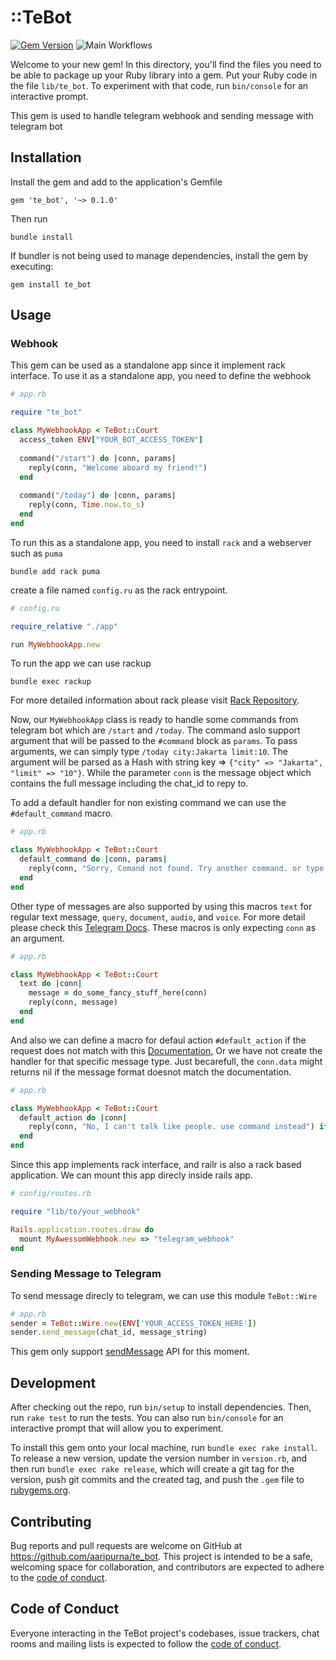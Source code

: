 # ::TeBot

[![Gem Version](https://badge.fury.io/rb/te_bot.svg)](https://badge.fury.io/rb/te_bot) ![Main Workflows](https://github.com/aaripurna/te_bot/actions/workflows/main.yml/badge.svg)

Welcome to your new gem! In this directory, you'll find the files you need to be able to package up your Ruby library into a gem. Put your Ruby code in the file `lib/te_bot`. To experiment with that code, run `bin/console` for an interactive prompt.

This gem is used to handle telegram webhook and sending message with telegram bot

## Installation

Install the gem and add to the application's Gemfile

    gem 'te_bot', '~> 0.1.0'

Then run

    bundle install    

If bundler is not being used to manage dependencies, install the gem by executing:

    gem install te_bot

## Usage

### Webhook
This gem can be used as a standalone app since it implement rack interface. To use it as a standalone app, you need to define the webhook 
```rb
# app.rb

require "te_bot"

class MyWebhookApp < TeBot::Court
  access_token ENV["YOUR_BOT_ACCESS_TOKEN"]
    
  command("/start") do |conn, params|
    reply(conn, "Welcome aboard my friend!")
  end
    
  command("/today") do |conn, params|
    reply(conn, Time.now.to_s)
  end
end
```

To run this as a standalone app, you need to install `rack` and a webserver such as `puma`

    bundle add rack puma

create a file named `config.ru` as the rack entrypoint.

```rb
# config.ru

require_relative "./app"

run MyWebhookApp.new
```
To run the app we can use rackup

    bundle exec rackup

For more detailed information about rack please visit [Rack Repository](https://github.com/rack/rack).

Now, our `MyWebhookApp` class is ready to handle some commands from telegram bot which are `/start` and `/today`.
The command aslo support argument that will be passed to the `#command` block as `params`. To pass arguments, we can simply type `/today city:Jakarta limit:10`. The argument will be parsed as a Hash with string key => `{"city" => "Jakarta", "limit" => "10"}`. While the parameter `conn` is the message object which contains the full message including the chat_id to repy to.

To add a default handler for non existing command we can use the `#default_command` macro.

```rb
# app.rb

class MyWebhookApp < TeBot::Court
  default_command do |conn, params|
    reply(conn, "Sorry, Comand not found. Try another command. or type /help")
  end
end
```

Other type of messages are also supported by using this macros `text` for regular text message, `query`, `document`, `audio`, and `voice`. For more detail please check this [Telegram Docs](https://core.telegram.org/bots/webhooks#testing-your-bot-with-updates). These macros is only expecting `conn` as an argument.

```rb
# app.rb

class MyWebhookApp < TeBot::Court
  text do |conn|
    message = do_some_fancy_stuff_here(conn)
    reply(conn, message)
  end
end
```
And also we can define a macro for defaul action `#default_action` if the request does not match with this [Documentation](https://core.telegram.org/bots/webhooks#testing-your-bot-with-updates), Or we have not create the handler for that specific message type. Just becarefull, the `conn.data` might returns nil if the message format doesnot match the documentation.

```rb
# app.rb

class MyWebhookApp < TeBot::Court
  default_action do |conn|
    reply(conn, "No, I can't talk like people. use command instead") if conn.data&.chat_id
  end
end
```
Since this app implements rack interface, and railr is also a rack based application. We can mount this app direcly inside rails app.

```rb
# config/routes.rb

require "lib/to/your_webhook"

Rails.application.routes.draw do
  mount MyAwessomWebhook.new => "telegram_webhook"
end
```

### Sending Message to Telegram
To send message direcly to telegram, we can use this module `TeBot::Wire`

```rb
# app.rb
sender = TeBot::Wire.new(ENV['YOUR_ACCESS_TOKEN_HERE'])
sender.send_message(chat_id, message_string)
```
This gem only support [sendMessage](https://core.telegram.org/bots/api#sendmessage) API for this moment.

## Development

After checking out the repo, run `bin/setup` to install dependencies. Then, run `rake test` to run the tests. You can also run `bin/console` for an interactive prompt that will allow you to experiment.

To install this gem onto your local machine, run `bundle exec rake install`. To release a new version, update the version number in `version.rb`, and then run `bundle exec rake release`, which will create a git tag for the version, push git commits and the created tag, and push the `.gem` file to [rubygems.org](https://rubygems.org).

## Contributing

Bug reports and pull requests are welcome on GitHub at https://github.com/aaripurna/te_bot. This project is intended to be a safe, welcoming space for collaboration, and contributors are expected to adhere to the [code of conduct](https://github.com/aaripurna/te_bot/blob/main/CODE_OF_CONDUCT.md).

## Code of Conduct

Everyone interacting in the TeBot project's codebases, issue trackers, chat rooms and mailing lists is expected to follow the [code of conduct](https://github.com/aaripurna/te_bot/blob/main/CODE_OF_CONDUCT.md).
